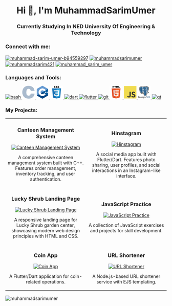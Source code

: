 <h1 align="center">Hi 👋, I'm MuhammadSarimUmer</h1>
<h3 align="center">Currently Studying In NED University Of Engineering & Technology</h3>

<h3 align="left">Connect with me:</h3>
<p align="left">
<a href="https://linkedin.com/in/muhammad-sarim-umer-b94559297" target="blank"><img align="center" src="https://raw.githubusercontent.com/rahuldkjain/github-profile-readme-generator/master/src/images/icons/Social/linked-in-alt.svg" alt="muhammad-sarim-umer-b94559297" height="30" width="40" /></a>
<a href="https://instagram.com/muhammadsarimumer" target="blank"><img align="center" src="https://raw.githubusercontent.com/rahuldkjain/github-profile-readme-generator/master/src/images/icons/Social/instagram.svg" alt="muhammadsarimumer" height="30" width="40" /></a>
<a href="https://www.hackerrank.com/muhammadsarim421" target="blank"><img align="center" src="https://raw.githubusercontent.com/rahuldkjain/github-profile-readme-generator/master/src/images/icons/Social/hackerrank.svg" alt="muhammadsarim421" height="30" width="40" /></a>
<a href="https://www.leetcode.com/muhammad_sarim_umer" target="blank"><img align="center" src="https://raw.githubusercontent.com/rahuldkjain/github-profile-readme-generator/master/src/images/icons/Social/leet-code.svg" alt="muhammad_sarim_umer" height="30" width="40" /></a>
</p>

<h3 align="left">Languages and Tools:</h3>
<p align="left"> <a href="https://www.gnu.org/software/bash/" target="_blank" rel="noreferrer"> <img src="https://raw.githubusercontent.com/odb/official-bash-logo/master/assets/Logos/Icons/SVG/64x64_white.svg" alt="bash" width="40" height="40"/> </a> <a href="https://www.cprogramming.com/" target="_blank" rel="noreferrer"> <img src="https://raw.githubusercontent.com/devicons/devicon/master/icons/c/c-original.svg" alt="c" width="40" height="40"/> </a> <a href="https://www.w3schools.com/cpp/" target="_blank" rel="noreferrer"> <img src="https://raw.githubusercontent.com/devicons/devicon/master/icons/cplusplus/cplusplus-original.svg" alt="cplusplus" width="40" height="40"/> </a> <a href="https://www.w3schools.com/css/" target="_blank" rel="noreferrer"> <img src="https://raw.githubusercontent.com/devicons/devicon/master/icons/css3/css3-original-wordmark.svg" alt="css3" width="40" height="40"/> </a> <a href="https://dart.dev" target="_blank" rel="noreferrer"> <img src="https://www.vectorlogo.zone/logos/dartlang/dartlang-icon.svg" alt="dart" width="40" height="40"/> </a> <a href="https://flutter.dev" target="_blank" rel="noreferrer"> <img src="https://www.vectorlogo.zone/logos/flutterio/flutterio-icon.svg" alt="flutter" width="40" height="40"/> </a> <a href="https://git-scm.com/" target="_blank" rel="noreferrer"> <img src="https://www.vectorlogo.zone/logos/git-scm/git-scm-icon.svg" alt="git" width="40" height="40"/> </a> <a href="https://www.w3.org/html/" target="_blank" rel="noreferrer"> <img src="https://raw.githubusercontent.com/devicons/devicon/master/icons/html5/html5-original-wordmark.svg" alt="html5" width="40" height="40"/> </a> <a href="https://developer.mozilla.org/en-US/docs/Web/JavaScript" target="_blank" rel="noreferrer"> <img src="https://raw.githubusercontent.com/devicons/devicon/master/icons/javascript/javascript-original.svg" alt="javascript" width="40" height="40"/> </a> </a> <a href="https://www.postgresql.org" target="_blank" rel="noreferrer"> <img src="https://raw.githubusercontent.com/devicons/devicon/master/icons/postgresql/postgresql-original-wordmark.svg" alt="postgresql" width="40" height="40"/> </a> <a href="https://www.qt.io/" target="_blank" rel="noreferrer"> <img src="https://upload.wikimedia.org/wikipedia/commons/0/0b/Qt_logo_2016.svg" alt="qt" width="40" height="40"/> </a> </p>

<h3 align="left">My Projects:</h3>

<div align="center">
<table>
<tr>
<td width="50%">

<h3 align="center">Canteen Management System</h3>
<div align="center">  
<a href="https://github.com/mesum-abbas/Canteen_Managment_System" target="_blank">
<img src="https://github-readme-stats.vercel.app/api/pin/?username=mesum-abbas&repo=Canteen_Managment_System&theme=dark" alt="Canteen Management System" />
</a>
</div>
<p align="center">A comprehensive canteen management system built with C++. Features order management, inventory tracking, and user authentication.</p>
</td>

<td width="50%">
<h3 align="center">Hinstagram</h3>
<div align="center">
<a href="https://github.com/MuhammadSarimUmer/Hinstagram" target="_blank">
<img src="https://github-readme-stats.vercel.app/api/pin/?username=MuhammadSarimUmer&repo=Hinstagram&theme=dark" alt="Hinstagram" />
</a>
</div>
<p align="center">A social media app built with Flutter/Dart. Features photo sharing, user profiles, and social interactions in an Instagram-like interface.</p>
</td>
</tr>

<tr>
<td width="50%">
<h3 align="center">Lucky Shrub Landing Page</h3>
<div align="center">
<a href="https://github.com/MuhammadSarimUmer/Landing-Page-Lucky_Shrub-HTML-CSS" target="_blank">
<img src="https://github-readme-stats.vercel.app/api/pin/?username=MuhammadSarimUmer&repo=Landing-Page-Lucky_Shrub-HTML-CSS&theme=dark" alt="Lucky Shrub Landing Page" />
</a>
</div>
<p align="center">A responsive landing page for Lucky Shrub garden center, showcasing modern web design principles with HTML and CSS.</p>
</td>

<td width="50%">
<h3 align="center">JavaScript Practice</h3>
<div align="center">
<a href="https://github.com/MuhammadSarimUmer/JS_PRACTICE" target="_blank">
<img src="https://github-readme-stats.vercel.app/api/pin/?username=MuhammadSarimUmer&repo=JS_PRACTICE&theme=dark" alt="JavaScript Practice" />
</a>
</div>
<p align="center">A collection of JavaScript exercises and projects for skill development.</p>
</td>
</tr>

<tr>
<td width="50%">
<h3 align="center">Coin App</h3>
<div align="center">
<a href="https://github.com/MuhammadSarimUmer/coin_app" target="_blank">
<img src="https://github-readme-stats.vercel.app/api/pin/?username=MuhammadSarimUmer&repo=coin_app&theme=dark" alt="Coin App" />
</a>
</div>
<p align="center">A Flutter/Dart application for coin-related operations. </p>
</td>

<td width="50%">
<h3 align="center">URL Shortener</h3>
<div align="center">
<a href="https://github.com/MuhammadSarimUmer/URL_SHORTENER_NODEJS" target="_blank">
<img src="https://github-readme-stats.vercel.app/api/pin/?username=MuhammadSarimUmer&repo=URL_SHORTENER_NODEJS&theme=dark" alt="URL Shortener" />
</a>
</div>
<p align="center">A Node.js-based URL shortener service with EJS templating.</p>
</td>
</tr>
</table>
</div>

<p><img align="center" src="https://github-readme-stats.vercel.app/api/top-langs?username=muhammadsarimumer&show_icons=true&theme=dark&locale=en&layout=compact" alt="muhammadsarimumer" /></p>
